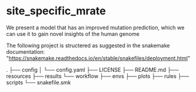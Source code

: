 # site_specific_mrate
We present a model that has  an improved mutation prediction, which we can use it to gain novel insights of the human genome

The following project is structered as suggested in the snakemake documentation: "https://snakemake.readthedocs.io/en/stable/snakefiles/deployment.html"

<!-- ├── .gitignore
├── README.md
├── LICENSE.md
├── workflow
│   ├── rules
|   │   ├── module1.smk
|   │   └── module2.smk
│   ├── envs
|   │   ├── tool1.yaml
|   │   └── tool2.yaml
│   ├── scripts
|   │   ├── script1.py
|   │   └── script2.R
│   ├── notebooks
|   │   ├── notebook1.py.ipynb
|   │   └── notebook2.r.ipynb
│   ├── report
|   │   ├── plot1.rst
|   │   └── plot2.rst
|   └── Snakefile
├── config
│   ├── config.yaml
│   └── some-sheet.tsv
├── results
└── resources -->
.
├── config
│   └── config.yaml
├── LICENSE
├── README.md
├── resources
├── results
└── workflow
    ├── envs
    ├── plots
    ├── rules
    ├── scripts
    └── snakefile.smk